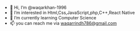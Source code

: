 - 👋 Hi, I’m @waqarkhan-1996
- 👀 I’m interested in Html,Css,JavaScript,php,C++,React Native
- 🌱 I’m currently learning Computer Science
- 📫 you can reach me via waqarrindh786@gmail.com

